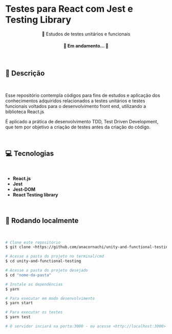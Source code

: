 # **Testes para React com Jest e Testing Library**

<p align="center">🎯 Estudos de testes unitários e funcionais</p>

<h4 align="center"> 
	🚧  Em andamento...  🚧
</h4>

<br>

## **🚀 Descrição**

<br>

Esse repositório contempla códigos para fins de estudos e aplicação dos conhecimentos adquiridos relacionados a testes unitários e testes funcionais voltados para o desenvolvimento front end, utilizando a biblioteca React.js

É aplicado a prática de desenvolvimento TDD, Test Driven Development, que tem por objetivo a criação de testes antes da criação do código.

<br>

## **💻 Tecnologias**

<br>

- **React.js**
- **Jest**
- **Jest-DOM**
- **React Testing library**

<br>

## **🎲 Rodando localmente**

<br>

```bash
# Clone este repositório
$ git clone <https://github.com/anacornachi/unity-and-functional-testing.git>

# Acesse a pasta do projeto no terminal/cmd
$ cd unity-and-functional-testing

# Acesse a pasta do projeto desejado
$ cd "nome-da-pasta"

# Instale as dependências
$ yarn

# Para executar em modo desenvolvimento
$ yarn start

# Para executar os testes
$ yarn test

# O servidor inciará na porta:3000 - ou acesse <http://localhost:3000>
```
